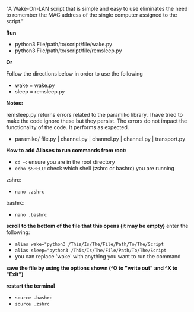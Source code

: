"A Wake-On-LAN script that is simple and easy to use eliminates the need to remember the MAC address of the single computer assigned to the script."

**Run**
- python3 File/path/to/script/file/wake.py
- python3 File/path/to/script/file/remsleep.py

**Or**

Follow the directions below in order to use the following
- wake = wake.py
- sleep = remsleep.py

**Notes:**

remsleep.py returns errors related to the paramiko library.  I have tried to make the code ignore these but they persist.  The errors do not impact the functionality of the code.  It performs as expected.
- paramiko/ file.py | channel.py | channel.py | channel.py | transport.py

**How to add Aliases to run commands from root:**
- `cd ~`: ensure you are in the root directory
- `echo $SHELL`: check which shell (zshrc or bashrc) you are running

zshrc:
- `nano .zshrc`

bashrc:
- `nano .bashrc`

**scroll to the bottom of the file that this opens (it may be empty)**
enter the following:

- `alias wake="python3 /This/Is/The/File/Path/To/The/Script`
- `alias sleep="python3 /This/Is/The/File/Path/To/The/Script`
- you can replace 'wake' with anything you want to run the command

**save the file by using the options shown (^O to "write out" and ^X to "Exit")**

**restart the terminal**
- `source .bashrc`
- `source .zshrc`